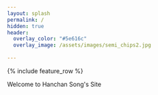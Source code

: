```yaml
---
layout: splash
permalink: /
hidden: true
header:
  overlay_color: "#5e616c"
  overlay_image: /assets/images/semi_chips2.jpg
   
---
```


{% include feature_row %}

Welcome to Hanchan Song's Site

